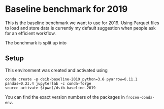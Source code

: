 Baseline benchmark for 2019
===========================

This is the baseline benchmark we want to use for 2019. Using Parquet
files to load and store data is currently my default suggestion when
people ask for an efficient workflow.

The benchmark is split up into 

Setup
-----

This environment was created and activated using

```
conda create -p dsib-baseline-2019 python=3.6 pyarrow=0.11.1 pandas=0.23.4 jupyterlab -c conda-forge
source activate $(pwd)/dsib-baseline-2019
```

You can find the exact version numbers of the packages in `frozen-conda-env`.